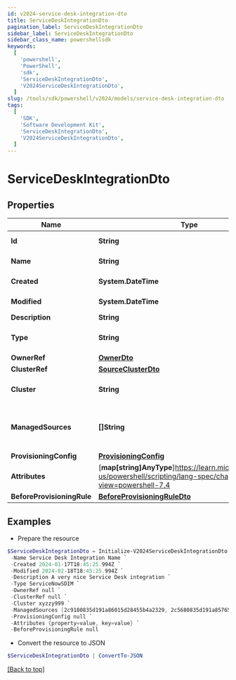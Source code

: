 ```yaml
---
id: v2024-service-desk-integration-dto
title: ServiceDeskIntegrationDto
pagination_label: ServiceDeskIntegrationDto
sidebar_label: ServiceDeskIntegrationDto
sidebar_class_name: powershellsdk
keywords:
  [
    'powershell',
    'PowerShell',
    'sdk',
    'ServiceDeskIntegrationDto',
    'V2024ServiceDeskIntegrationDto',
  ]
slug: /tools/sdk/powershell/v2024/models/service-desk-integration-dto
tags:
  [
    'SDK',
    'Software Development Kit',
    'ServiceDeskIntegrationDto',
    'V2024ServiceDeskIntegrationDto',
  ]
---
```


# ServiceDeskIntegrationDto

## Properties

| Name | Type | Description | Notes |
| --- | --- | --- | --- |
| **Id** | **String** | Unique identifier for the Service Desk integration | [optional] |
| **Name** | **String** | Service Desk integration's name. The name must be unique. | [required] |
| **Created** | **System.DateTime** | The date and time the Service Desk integration was created | [optional] |
| **Modified** | **System.DateTime** | The date and time the Service Desk integration was last modified | [optional] |
| **Description** | **String** | Service Desk integration's description. | [required] |
| **Type** | **String** | Service Desk integration types: - ServiceNowSDIM - ServiceNow | [required][default to "servicenowsdim"] |
| **OwnerRef** | [**OwnerDto**](owner-dto) |  | [optional] |
| **ClusterRef** | [**SourceClusterDto**](source-cluster-dto) |  | [optional] |
| **Cluster** | **String** | Cluster ID for the Service Desk integration (replaced by clusterRef, retained for backward compatibility). | [optional] |
| **ManagedSources** | **[]String** | Source IDs for the Service Desk integration (replaced by provisioningConfig.managedSResourceRefs, but retained here for backward compatibility). | [optional] |
| **ProvisioningConfig** | [**ProvisioningConfig**](provisioning-config) |  | [optional] |
| **Attributes** | [**map[string]AnyType**]https://learn.microsoft.com/en-us/powershell/scripting/lang-spec/chapter-04?view=powershell-7.4 | Service Desk integration's attributes. Validation constraints enforced by the implementation. | [required] |
| **BeforeProvisioningRule** | [**BeforeProvisioningRuleDto**](before-provisioning-rule-dto) |  | [optional] |

## Examples

- Prepare the resource

```powershell
$ServiceDeskIntegrationDto = Initialize-V2024ServiceDeskIntegrationDto  -Id 62945a496ef440189b1f03e3623411c8 `
 -Name Service Desk Integration Name `
 -Created 2024-01-17T18:45:25.994Z `
 -Modified 2024-02-18T18:45:25.994Z `
 -Description A very nice Service Desk integration `
 -Type ServiceNowSDIM `
 -OwnerRef null `
 -ClusterRef null `
 -Cluster xyzzy999 `
 -ManagedSources [2c9180835d191a86015d28455b4a2329, 2c5680835d191a85765d28455b4a9823] `
 -ProvisioningConfig null `
 -Attributes {property=value, key=value} `
 -BeforeProvisioningRule null
```

- Convert the resource to JSON

```powershell
$ServiceDeskIntegrationDto | ConvertTo-JSON
```

[[Back to top]](#)
